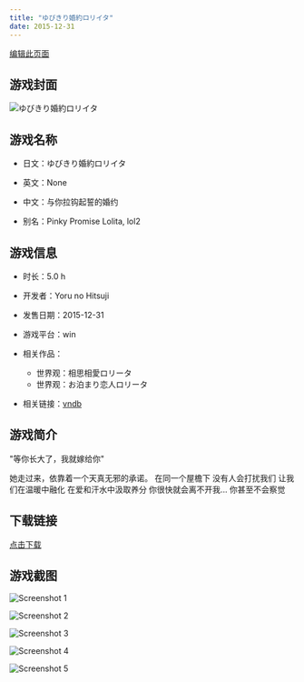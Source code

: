 ```yaml
---
title: "ゆびきり婚約ロリイタ"
date: 2015-12-31
---
```

[编辑此页面](https://github.com/ACG-3/ADV3-source/blob/main/source/_posts/games/%E3%82%86%E3%81%B3%E3%81%8D%E3%82%8A%E5%A9%9A%E7%B4%84%E3%83%AD%E3%83%AA%E3%82%A4%E3%82%BF.md)

## 游戏封面

![ゆびきり婚約ロリイタ](https%3A//pan.timero.xyz/onedrive/img_lib_001/%E3%82%86%E3%81%B3%E3%81%8D%E3%82%8A%E5%A9%9A%E7%B4%84%E3%83%AD%E3%83%AA%E3%82%A4%E3%82%BF_cover.avif)


## 游戏名称

- 日文：ゆびきり婚約ロリイタ
- 英文：None
- 中文：与你拉钩起誓的婚约

- 别名：Pinky Promise Lolita, lol2


## 游戏信息

- 时长：5.0 h
- 开发者：Yoru no Hitsuji
- 发售日期：2015-12-31
- 游戏平台：win
- 相关作品：
   - 世界观：相思相愛ロリータ
   - 世界观：お泊まり恋人ロリータ

- 相关链接：[vndb](https://vndb.org/v18874)


## 游戏简介

"等你长大了，我就嫁给你"

她走过来，依靠着一个天真无邪的承诺。
在同一个屋檐下 没有人会打扰我们
让我们在温暖中融化 在爱和汗水中汲取养分
你很快就会离不开我...
你甚至不会察觉


## 下载链接

[点击下载](https://pan.timero.xyz/onedrive/adv_lib_001/%E3%82%86%E3%81%B3%E3%81%8D%E3%82%8A%E5%A9%9A%E7%B4%84%E3%83%AD%E3%83%AA%E3%82%A4%E3%82%BF)


## 游戏截图


![Screenshot 1](https%3A//pan.timero.xyz/onedrive/img_lib_001/%E3%82%86%E3%81%B3%E3%81%8D%E3%82%8A%E5%A9%9A%E7%B4%84%E3%83%AD%E3%83%AA%E3%82%A4%E3%82%BF_Screenshot_1.avif)

![Screenshot 2](https%3A//pan.timero.xyz/onedrive/img_lib_001/%E3%82%86%E3%81%B3%E3%81%8D%E3%82%8A%E5%A9%9A%E7%B4%84%E3%83%AD%E3%83%AA%E3%82%A4%E3%82%BF_Screenshot_2.avif)

![Screenshot 3](https%3A//pan.timero.xyz/onedrive/img_lib_001/%E3%82%86%E3%81%B3%E3%81%8D%E3%82%8A%E5%A9%9A%E7%B4%84%E3%83%AD%E3%83%AA%E3%82%A4%E3%82%BF_Screenshot_3.avif)

![Screenshot 4](https%3A//pan.timero.xyz/onedrive/img_lib_001/%E3%82%86%E3%81%B3%E3%81%8D%E3%82%8A%E5%A9%9A%E7%B4%84%E3%83%AD%E3%83%AA%E3%82%A4%E3%82%BF_Screenshot_4.avif)

![Screenshot 5](https%3A//pan.timero.xyz/onedrive/img_lib_001/%E3%82%86%E3%81%B3%E3%81%8D%E3%82%8A%E5%A9%9A%E7%B4%84%E3%83%AD%E3%83%AA%E3%82%A4%E3%82%BF_Screenshot_5.avif)


